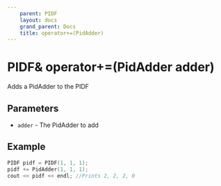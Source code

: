 ```yaml
---
    parent: PIDF
    layout: docs
    grand_parent: Docs
    title: operator+=(PidAdder)
---
```

# PIDF&amp; operator+=(PidAdder adder)
Adds a PidAdder to the PIDF

## Parameters
- `adder` - The PidAdder to add

## Example
```cpp
PIDF pidf = PIDF(1, 1, 1);
pidf += PidAdder(1, 1, 1);
cout << pidf << endl; //Prints 2, 2, 2, 0
```
